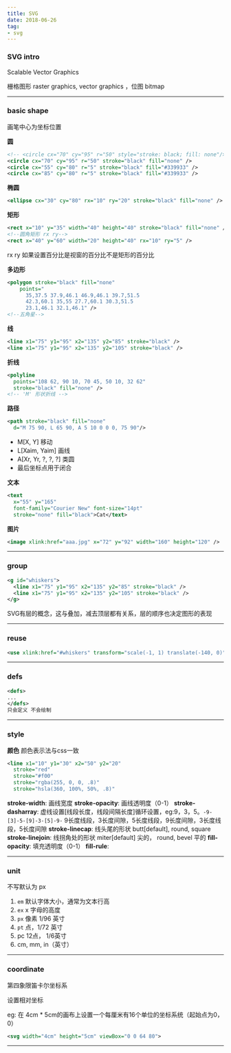 ```yaml
---
title: SVG
date: 2018-06-26
tag:
- svg
---
```




### SVG intro

Scalable Vector Graphics

栅格图形 raster graphics, vector graphics ，位图 bitmap

---

### basic shape

画笔中心为坐标位置

**圆**
``` xml
<!-- <circle cx="70" cy="95" r="50" style="stroke: black; fill: none"/> -->
<circle cx="70" cy="95" r="50" stroke="black" fill="none" />
<circle cx="55" cy="80" r="5" stroke="black" fill="#339933" />
<circle cx="85" cy="80" r="5" stroke="black" fill="#339933" />
```

**椭圆**

``` xml
<ellipse cx="30" cy="80" rx="10" ry="20" stroke="black" fill="none" />
```

**矩形**

``` xml
<rect x="10" y="35" width="40" height="40" stroke="black" fill="none" />
<!--圆角矩形 rx ry-->
<rect x="40" y="60" width="20" height="40" rx="10" ry="5" />
```
rx ry 如果设置百分比是视窗的百分比不是矩形的百分比

**多边形**

```xml
<polygon stroke="black" fill="none"
    points="
      35,37.5 37.9,46.1 46.9,46.1 39.7,51.5
      42.3,60.1 35,55 27.7,60.1 30.3,51.5
      23.1,46.1 32.1,46.1" />
<!--五角星-->
```
**线**

``` xml
<line x1="75" y1="95" x2="135" y2="85" stroke="black" />
<line x1="75" y1="95" x2="135" y2="105" stroke="black" />
```

**折线**

``` xml
<polyline 
  points="108 62, 90 10, 70 45, 50 10, 32 62" 
  stroke="black" fill="none" />
<!-- 'M' 形状折线 -->
```

**路径**
``` xml
<path stroke="black" fill="none" 
  d="M 75 90, L 65 90, A 5 10 0 0 0, 75 90"/>
```

- M[X, Y] 移动
- L[Xaim, Yaim] 画线
- A[Xr, Yr, ?, ?, ?] 类圆
- 最后坐标点用于闭合

**文本**

```xml
<text 
  x="55" y="165" 
  font-family="Courier New" font-size="14pt" 
  stroke="none" fill="black">Cat</text>
```

**图片**

``` xml
<image xlink:href="aaa.jpg" x="72" y="92" width="160" height="120" />
```

---

### group

``` xml
<g id="whiskers">
  <line x1="75" y1="95" x2="135" y2="85" stroke="black" />
  <line x1="75" y1="95" x2="135" y2="105" stroke="black" />
</g>
```

SVG有层的概念，这与叠加，减去顶层都有关系，层的顺序也决定图形的表现

--- 

### reuse

``` xml
<use xlink:href="#whiskers" transform="scale(-1, 1) translate(-140, 0)" />
```

--- 

### defs

``` xml
<defs>
...
</defs>
只会定义 不会绘制
```

--- 

### style

**颜色**
颜色表示法与css一致

``` xml
<line x1="10" y1="30" x2="50" y2="20"
  stroke="red"
  stroke="#f00"
  stroke="rgba(255, 0, 0, .8)"
  stroke="hsla(360, 100%, 50%, .8)"
```

**stroke-width**: 画线宽度
**stroke-opacity**: 画线透明度（0-1）
**stroke-dasharray**: 虚线设置[线段长度，线段间隔长度]循环设置，eg:9，3，5。`-9-[3]-5-[9]-3-[5]-9-` 9长度线段，3长度间隙，5长度线段，9长度间隙，3长度线段，5长度间隙
**stroke-linecap**: 线头尾的形状 butt[default], round, square
**stroke-linejoin**: 线拐角处的形状 miter[default] 尖的， round, bevel 平的
**fill-opacity**: 填充透明度（0-1）
**fill-rule**:


--- 

### unit

不写默认为 px

1. `em` 默认字体大小，通常为文本行高
2. `ex` x 字母的高度
3. `px` 像素 1/96 英寸
4. `pt` 点，1/72 英寸
5. pc 12点， 1/6英寸
6. cm, mm, in（英寸）

--- 

### coordinate

第四象限笛卡尔坐标系

设置相对坐标

eg: 在 4cm * 5cm的画布上设置一个每厘米有16个单位的坐标系统（起始点为0，0）
``` xml
<svg width="4cm" height="5cm" viewBox="0 0 64 80">
```

---
